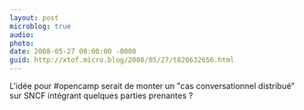 ```yaml
---
layout: post
microblog: true
audio: 
photo: 
date: 2008-05-27 00:00:00 -0000
guid: http://xtof.micro.blog/2008/05/27/t820632656.html
---
```

L'idée pour #opencamp serait de monter un "cas conversationnel distribué" sur SNCF intégrant quelques parties prenantes ?

